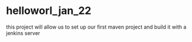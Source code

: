# helloworl_jan_22
this project will allow us to set up our first maven project and build it with a jenkins server
